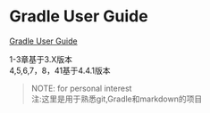 # Gradle User Guide 

[Gradle User Guide](https://docs.gradle.org/current/userguide/userguide.html)
 
1-3章基于3.X版本   
4,5,6,7，8，41基于4.4.1版本


> NOTE: for personal interest    
注:这里是用于熟悉git,Gradle和markdown的项目 